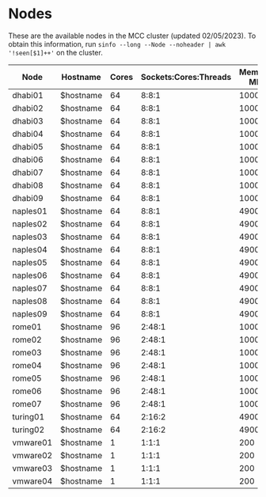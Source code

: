 # Nodes
These are the available nodes in the MCC cluster (updated 02/05/2023).
To obtain this information, run `sinfo --long --Node --noheader | awk '!seen[$1]++'` on the cluster.

| Node      | Hostname | Cores | Sockets:Cores:Threads | Memory MB |
| - | - | - | - | - |
| dhabi01   | $hostname |  64  |  8:8:1 | 100000  |
| dhabi02   | $hostname |  64  |  8:8:1 | 100000  |
| dhabi03   | $hostname |  64  |  8:8:1 | 100000  |
| dhabi04   | $hostname |  64  |  8:8:1 | 100000  |
| dhabi05   | $hostname |  64  |  8:8:1 | 100000  |
| dhabi06   | $hostname |  64  |  8:8:1 | 100000  |
| dhabi07   | $hostname |  64  |  8:8:1 | 100000  |
| dhabi08   | $hostname |  64  |  8:8:1 | 100000  |
| dhabi09   | $hostname |  64  |  8:8:1 | 100000  |
| naples01  | $hostname |  64  |  8:8:1 | 490000  |
| naples02  | $hostname |  64  |  8:8:1 | 490000  |
| naples03  | $hostname |  64  |  8:8:1 | 490000  |
| naples04  | $hostname |  64  |  8:8:1 | 490000  |
| naples05  | $hostname |  64  |  8:8:1 | 490000  |
| naples06  | $hostname |  64  |  8:8:1 | 490000  |
| naples07  | $hostname |  64  |  8:8:1 | 490000  |
| naples08  | $hostname |  64  |  8:8:1 | 490000  |
| naples09  | $hostname |  64  |  8:8:1 | 490000  |
| rome01    | $hostname |  96  | 2:48:1 | 100000  |
| rome02    | $hostname |  96  | 2:48:1 | 100000  |
| rome03    | $hostname |  96  | 2:48:1 | 100000  |
| rome04    | $hostname |  96  | 2:48:1 | 100000  |
| rome05    | $hostname |  96  | 2:48:1 | 100000  |
| rome06    | $hostname |  96  | 2:48:1 | 100000  |
| rome07    | $hostname |  96  | 2:48:1 | 100000  |
| turing01  | $hostname |  64  | 2:16:2 | 490000  |
| turing02  | $hostname |  64  | 2:16:2 | 490000  |
| vmware01  | $hostname |   1  |  1:1:1 |    200  |
| vmware02  | $hostname |   1  |  1:1:1 |    200  |
| vmware03  | $hostname |   1  |  1:1:1 |    200  |
| vmware04  | $hostname |   1  |  1:1:1 |    200  |
